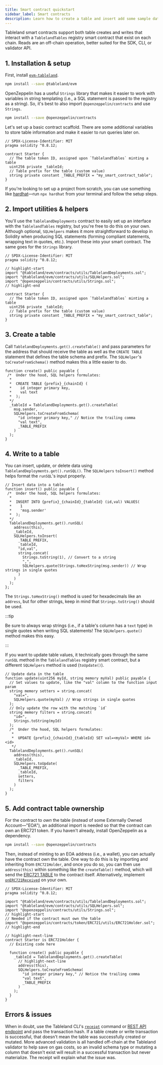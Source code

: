 ```yaml
---
title: Smart contract quickstart
sidebar_label: Smart contracts
description: Learn how to create a table and insert add some sample data using the Solidity.
---
```


Tableland smart contracts support both table creates and writes that interact with a `TablelandTables` registry smart contract that exist on each chain. Reads are an off-chain operation, better suited for the SDK, CLI, or validator API.

## 1. Installation & setup

First, install [`evm-tableland`](https://github.com/tablelandnetwork/evm-tableland).

```bash npm2yarn
npm install --save @tableland/evm
```

OpenZeppelin has a useful `Strings` library that makes it easier to work with variables in string templating (i.e., a SQL statement is passed to the registry as a string). So, it's best to also import `@openzeppelin/contracts` and use `Strings`.

```bash npm2yarn
npm install --save @openzeppelin/contracts
```

Let's set up a basic contract scaffold. There are some additional variables to store table information and make it easier to run queries later on.

```solidity
// SPDX-License-Identifier: MIT
pragma solidity ^0.8.12;

contract Starter {
  // The table token ID, assigned upon `TablelandTables` minting a table
  uint256 private _tableId;
  // Table prefix for the table (custom value)
  string private constant _TABLE_PREFIX = "my_smart_contract_table";
}
```

If you're looking to set up a project from scratch, you can use something like [hardhat](https://hardhat.org/tutorial/creating-a-new-hardhat-project)—run `npx hardhat` from your terminal and follow the setup steps.

## 2. Import utilities & helpers

You'll use the `TablelandDeployments` contract to easily set up an interface with the `TablelandTables` registry, but you're free to do this on your own. Although optional, `SQLHelpers` makes it more straightforward to develop in Solidity when producing SQL statements (forming compliant statements, wrapping text in quotes, etc.). Import these into your smart contract. The same goes for the `Strings` library.

```solidity
// SPDX-License-Identifier: MIT
pragma solidity ^0.8.12;

// highlight-start
import "@tableland/evm/contracts/utils/TablelandDeployments.sol";
import "@tableland/evm/contracts/utils/SQLHelpers.sol";
import "@openzeppelin/contracts/utils/Strings.sol";
// highlight-end

contract Starter {
  // The table token ID, assigned upon `TablelandTables` minting a table
  uint256 private _tableId;
  // Table prefix for the table (custom value)
  string private constant _TABLE_PREFIX = "my_smart_contract_table";
}
```

## 3. Create a table

Call `TablelandDeployments.get().createTable()` and pass parameters for the address that should receive the table as well as the `CREATE TABLE` statement that defines the table schema and prefix. The `SQLHelper`'s `toCreateFromSchema()` method makes this a little easier to do.

```solidity
function create() public payable {
 /*  Under the hood, SQL helpers formulates:
  *
  *  CREATE TABLE {prefix}_{chainId} (
  *    id integer primary key,
  *    val text
  *  );
  */
  _tableId = TablelandDeployments.get().createTable(
    msg.sender,
    SQLHelpers.toCreateFromSchema(
      "id integer primary key," // Notice the trailing comma
      "val text",
      _TABLE_PREFIX
    )
  );
}
```

## 4. Write to a table

You can insert, update, or delete data using `TablelandDeployments.get().runSQL()`. The `SQLHelpers` `toInsert()` method helps format the `runSQL`'s input properly.

```solidity
// Insert data into a table
function insert() public payable {
 /*  Under the hood, SQL helpers formulates:
  *
  *  INSERT INTO {prefix}_{chainId}_{tableId} (id,val) VALUES(
  *    1
  *    'msg.sender'
  *  );
  */
  TablelandDeployments.get().runSQL(
    address(this),
    _tableId,
    SQLHelpers.toInsert(
      _TABLE_PREFIX,
      _tableId,
      "id,val",
      string.concat(
        Strings.toString(1), // Convert to a string
        ",",
        SQLHelpers.quote(Strings.toHexString(msg.sender)) // Wrap strings in single quotes
      )
    )
  );
};
```

The `Strings.toHexString()` method is used for hexadecimals like an `address`, but for other strings, keep in mind that `Strings.toString()` should be used.

:::tip

Be sure to always wrap strings (i.e., if a table's column has a `text` type) in single quotes when writing SQL statements! The `SQLHelpers.quote()` method makes this easy.

:::

If you want to update table values, it technically goes through the same `runSQL` method in the `TablelandTables` registry smart contract, but a different `SQLHelpers` method is used (`toUpdate()`).

```solidity
// Update data in the table
function update(uint256 myId, string memory myVal) public payable {
  // Set values to update, like the "val" column to the function input param
  string memory setters = string.concat(
    "val=",
    SQLHelpers.quote(myVal) // Wrap strings in single quotes
  );
  // Only update the row with the matching `id`
  string memory filters = string.concat(
    "id=",
    Strings.toString(myId)
  );
  /*  Under the hood, SQL helpers formulates:
   *
   *  UPDATE {prefix}_{chainId}_{tableId} SET val=<myVal> WHERE id=<id>
   */
  TablelandDeployments.get().runSQL(
    address(this),
    _tableId,
    SQLHelpers.toUpdate(
      _TABLE_PREFIX,
      _tableId,
      setters,
      filters
    )
  );
}
```

## 5. Add contract table ownership

For the contract to _own_ the table (instead of some Externally Owned Account—"EOA"), an additional import is needed so that the contract can own an ERC721 token. If you haven't already, install OpenZeppelin as a dependency.

```bash npm2yarn
npm install --save @openzeppelin/contracts
```

Then, instead of minting to an EOA address (i.e., a wallet), you can actually have the contract own the table. One way to do this is by importing and inheriting from `ERC721Holder`, and once you do so, you can then use `address(this)` within something like the `createTable()` method, which will send the [ERC721 TABLE](https://opensea.io/collection/tableland-tables) to the contract itself. Alternatively, implement [`onERC721Received`](https://github.com/binodnp/openzeppelin-solidity/blob/master/docs/ERC721Holder.md#onerc721received) on your own.

```solidity
// SPDX-License-Identifier: MIT
pragma solidity ^0.8.12;

import "@tableland/evm/contracts/utils/TablelandDeployments.sol";
import "@tableland/evm/contracts/utils/SQLHelpers.sol";
import "@openzeppelin/contracts/utils/Strings.sol";
// highlight-start
// Needed if the contract must own the table
import "@openzeppelin/contracts/token/ERC721/utils/ERC721Holder.sol";
// highlight-end

// highlight-next-line
contract Starter is ERC721Holder {
  // Existing code here

  function create() public payable {
    _tableId = TablelandDeployments.get().createTable(
      // highlight-next-line
      address(this),
      SQLHelpers.toCreateFromSchema(
        "id integer primary key," // Notice the trailing comma
        "val text",
        _TABLE_PREFIX
      )
    );
  }
}
```

## Errors & issues

When in doubt, use the Tableland CLI's [`receipt`](/cli/commands#receipt) command or [REST API endpoint](api-quickstart#3-get-other-table-info) and pass the transaction hash. If a table create or write transaction is successful, that doesn't mean the table was successfully created or mutated. More advanced validation is all handled off-chain at the Tableland validator to help save on gas costs, so an invalid schema type or mutating a column that doesn't exist will result in a successful transaction but never materialize. The receipt will explain what the issue was.
